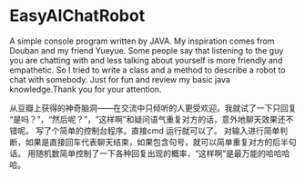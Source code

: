 # EasyAIChatRobot
A simple console program written by JAVA.
My inspiration comes from Douban and my friend Yueyue.
Some people say that listening to the guy you are chatting with and less talking about yourself is more friendly and empathetic.
So I tried to write a class and a method to describe a robot to chat with somebody.
Just for fun and review my basic java knowledge.Thank you for your attention.

从豆瓣上获得的神奇脑洞——在交流中只倾听的人更受欢迎。我就试了一下只回复 “是吗？”，“然后呢？”，“这样啊”和疑问语气重复对方的话，意外地聊天效果还不错呢。
写了个简单的控制台程序。直接cmd 运行就可以了。
对输入进行简单判断，如果是直接回车代表聊天结束，如果包含句号，就可以简单重复对方的后半句话。
用随机数简单控制了一下各种回复出现的概率，“这样啊”是最万能的哈哈哈哈。
